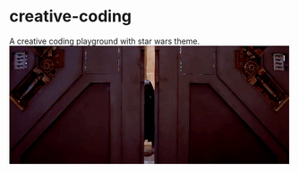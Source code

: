 # creative-coding

A creative coding playground with star wars theme. 
<img src= "https://raw.githubusercontent.com/negarlatifian/creative-coding/main/starwars.webp" />
